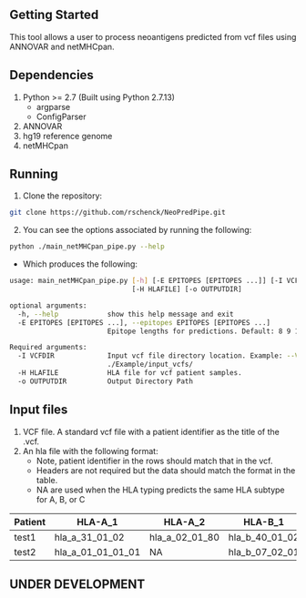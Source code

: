 ## Getting Started

This tool allows a user to process neoantigens predicted from vcf files using ANNOVAR and netMHCpan.

## Dependencies

1. Python >= 2.7 (Built using Python 2.7.13)
   - argparse
   - ConfigParser
2. ANNOVAR
3. hg19 reference genome
4. netMHCpan

## Running
1. Clone the repository:
```bash
git clone https://github.com/rschenck/NeoPredPipe.git
```
2. You can see the options associated by running the following:
```bash
python ./main_netMHCpan_pipe.py --help
```
   - Which produces the following:
```bash
usage: main_netMHCpan_pipe.py [-h] [-E EPITOPES [EPITOPES ...]] [-I VCFDIR]
                              [-H HLAFILE] [-o OUTPUTDIR]

optional arguments:
  -h, --help            show this help message and exit
  -E EPITOPES [EPITOPES ...], --epitopes EPITOPES [EPITOPES ...]
                        Epitope lengths for predictions. Default: 8 9 10

Required arguments:
  -I VCFDIR             Input vcf file directory location. Example: --VCFDir
                        ./Example/input_vcfs/
  -H HLAFILE            HLA file for vcf patient samples.
  -o OUTPUTDIR          Output Directory Path
```

## Input files
1. VCF file. A standard vcf file with a patient identifier as the title of the .vcf.
2. An hla file with the following format:
   - Note, patient identifier in the rows should match that in the vcf.
   - Headers are not required but the data should match the format in the table.
   - NA are used when the HLA typing predicts the same HLA subtype for A, B, or C

| Patient | HLA-A_1 | HLA-A_2 | HLA-B_1 | HLA-B_2 | HLA-C_1 | HLA-C_2 |
|  --- |  --- |  --- |  --- |  --- |  --- |  ---  |
| test1 | hla_a_31_01_02 | hla_a_02_01_80 | hla_b_40_01_02 | hla_b_50_01_01 | hla_c_03_04_20 | hla_c_06_02_01_02 |
| test2 | hla_a_01_01_01_01 | NA | hla_b_07_02_01 | NA | hla_c_01_02_01 | NA |


## UNDER DEVELOPMENT